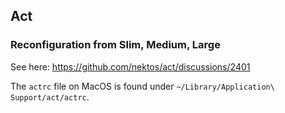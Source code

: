 

## Act 

### Reconfiguration from Slim, Medium, Large

See here: https://github.com/nektos/act/discussions/2401

The `actrc` file on MacOS is found under `~/Library/Application\ Support/act/actrc`.